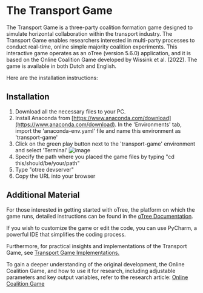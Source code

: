 # The Transport Game

The Transport Game is a three-party coalition formation game designed to simulate horizontal collaboration within the transport industry. The Transport Game enables researchers interested in multi-party processes to conduct real-time, online simple majority coalition experiments. This interactive game operates as an oTree (version 5.6.0) application, and it is based on the Online Coalition Game developed by Wissink et al. (2022). The game is available in both Dutch and English.

Here are the installation instructions:

## Installation
1. Download all the necessary files to your PC.
2. Install Anaconda from [https://www.anaconda.com/download](https://www.anaconda.com/download). In the 'Environments' tab, import the 'anaconda-env.yaml' file and name this environment as 'transport-game'
3. Click on the green play button next to the 'transport-game' environment and select 'Terminal'
  ![image](https://github.com/anabelac3/The-Transport-Game/assets/106140067/6e0e957e-a593-45e3-badd-a566684a7355)
4. Specify the path where you placed the game files by typing "cd this/should/be/your/path"
5. Type "otree devserver"
6. Copy the URL into your browser

## Additional Material
For those interested in getting started with oTree, the platform on which the game runs, detailed instructions can be found in the [oTree Documentation](https://otree.readthedocs.io/en/latest/tutorial/intro.html).

If you wish to customize the game or edit the code, you can use PyCharm, a powerful IDE that simplifies the coding process.

Furthermore, for practical insights and implementations of the Transport Game, see [Transport Game Implementations.](https://psyarxiv.com/9etb8 )

To gain a deeper understanding of the original development, the Online Coalition Game, and how to use it for research, including adjustable parameters and key output variables, refer to the research article: [Online Coalition Game](https://link.springer.com/article/10.3758/s13428-021-01591-9)
